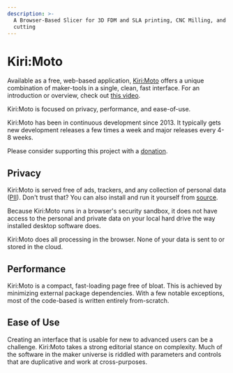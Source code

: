 ```yaml
---
description: >-
  A Browser-Based Slicer for 3D FDM and SLA printing, CNC Milling, and Laser
  cutting
---
```


# Kiri:Moto

Available as a free, web-based application, [Kiri:Moto](https://grid.space/kiri/) offers a unique combination of maker-tools in a single, clean, fast interface. For an introduction or overview, check out [this video](https://youtu.be/08795Sj22QE).

Kiri:Moto is focused on privacy, performance, and ease-of-use.

Kiri:Moto has been in continuous development since 2013. It typically gets new development releases a few times a week and major releases every 4-8 weeks.

Please consider supporting this project with a [donation](https://paypal.me/gridspace3d?locale.x=en_US).

## Privacy

Kiri:Moto is served free of ads, trackers, and any collection of personal data ([PII](https://en.wikipedia.org/wiki/Personal_data)). Don't trust that? You can also install and run it yourself from [source](https://github.com/GridSpace/grid-apps).

Because Kiri:Moto runs in a browser's security sandbox, it does not have access to the personal and private data on your local hard drive the way installed desktop software does.

Kiri:Moto does all processing in the browser. None of your data is sent to or stored in the cloud.

## Performance

Kiri:Moto is a compact, fast-loading page free of bloat. This is achieved by minimizing external package dependencies. With a few notable exceptions, most of the code-based is written entirely from-scratch.&#x20;

## Ease of Use

Creating an interface that is usable for new to advanced users can be a challenge. Kiri:Moto takes a strong editorial stance on complexity. Much of the software in the maker universe is riddled with parameters and controls that are duplicative and work at cross-purposes.
